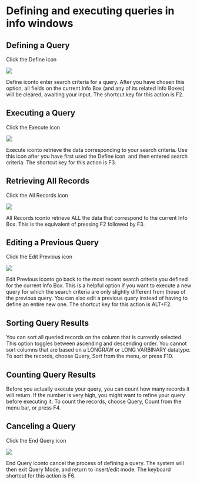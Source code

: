 # Defining and executing queries in info windows

## Defining a Query

Click the Define icon 

![](/api/Modeller%20and%20Rules%20Engine/Introducing%20USoft%20Modeller%20and%20Rules%20Engine/assets/f566d463-4f36-42c9-bfd1-edbbdcecee8d.png)

Define iconto enter search criteria for a query. After you have chosen this option, all fields on the current Info Box (and any of its related Info Boxes) will be cleared, awaiting your input. The shortcut key for this action is F2.

## Executing a Query

Click the Execute icon 

![](/api/Modeller%20and%20Rules%20Engine/Introducing%20USoft%20Modeller%20and%20Rules%20Engine/assets/cd88da2f-e597-4ec7-9a94-4ecd35d87406.png)

Execute iconto retrieve the data corresponding to your search criteria. Use this icon after you have first used the Define icon  and then entered search criteria. The shortcut key for this action is F3.

## Retrieving All Records

Click the All Records icon

![](/api/Modeller%20and%20Rules%20Engine/Introducing%20USoft%20Modeller%20and%20Rules%20Engine/assets/f9565410-b1ca-44c9-bd22-36ac7427eb48.png)

All Records iconto retrieve ALL the data that correspond to the current Info Box. This is the equivalent of pressing F2 followed by F3.

## Editing a Previous Query

Click the Edit Previous icon

![](/api/Modeller%20and%20Rules%20Engine/Introducing%20USoft%20Modeller%20and%20Rules%20Engine/assets/8ad4a309-873d-4224-84e4-f1b1aa7c255b.png)

Edit Previous iconto go back to the most recent search criteria you defined for the current Info Box. This is a helpful option if you want to execute a new query for which the search criteria are only slightly different from those of the previous query. You can also edit a previous query instead of having to define an entire new one. The shortcut key for this action is ALT+F2.

## Sorting Query Results

You can sort all queried records on the column that is currently selected. This option toggles between ascending and descending order. You cannot sort columns that are based on a LONGRAW or LONG VARBINARY datatype. To sort the records, choose Query, Sort from the menu, or press F10.

## Counting Query Results

Before you actually execute your query, you can count how many records it will return. If the number is very high, you might want to refine your query before executing it. To count the records, choose Query, Count from the menu bar, or press F4.

## Canceling a Query

Click the End Query icon 

![](/api/Modeller%20and%20Rules%20Engine/Introducing%20USoft%20Modeller%20and%20Rules%20Engine/assets/afeb6afd-1778-4e04-82cc-bff36c7a0788.png)

End Query iconto cancel the process of defining a query. The system will then exit Query Mode, and return to insert/edit mode. The keyboard shortcut for this action is F6.